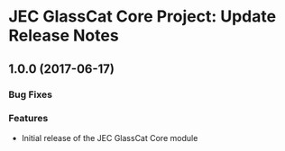 # JEC GlassCat Core Project: Update Release Notes

<a name="jec-glasscat-core-0.0.1"></a>
## **1.0.0** (2017-06-17)

### Bug Fixes

### Features

- Initial release of the JEC GlassCat Core module